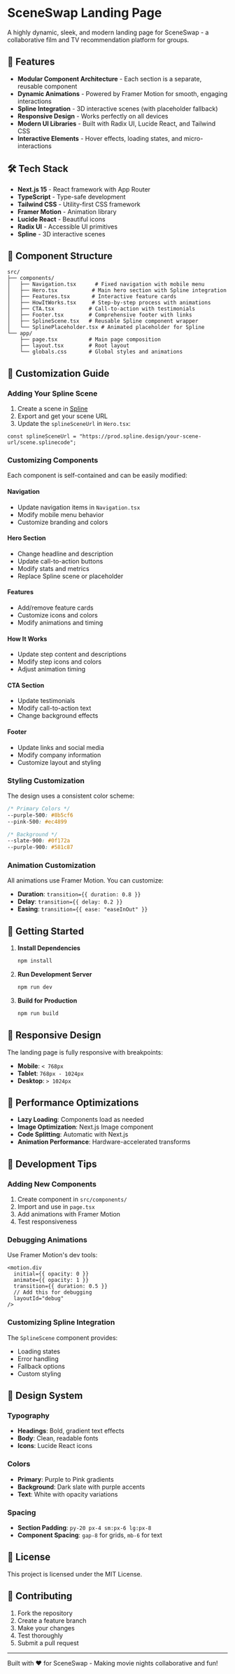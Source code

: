 # SceneSwap Landing Page

A highly dynamic, sleek, and modern landing page for SceneSwap - a collaborative film and TV recommendation platform for groups.

## 🚀 Features

- **Modular Component Architecture** - Each section is a separate, reusable component
- **Dynamic Animations** - Powered by Framer Motion for smooth, engaging interactions
- **Spline Integration** - 3D interactive scenes (with placeholder fallback)
- **Responsive Design** - Works perfectly on all devices
- **Modern UI Libraries** - Built with Radix UI, Lucide React, and Tailwind CSS
- **Interactive Elements** - Hover effects, loading states, and micro-interactions

## 🛠️ Tech Stack

- **Next.js 15** - React framework with App Router
- **TypeScript** - Type-safe development
- **Tailwind CSS** - Utility-first CSS framework
- **Framer Motion** - Animation library
- **Lucide React** - Beautiful icons
- **Radix UI** - Accessible UI primitives
- **Spline** - 3D interactive scenes

## 📁 Component Structure

```
src/
├── components/
│   ├── Navigation.tsx      # Fixed navigation with mobile menu
│   ├── Hero.tsx           # Main hero section with Spline integration
│   ├── Features.tsx       # Interactive feature cards
│   ├── HowItWorks.tsx     # Step-by-step process with animations
│   ├── CTA.tsx           # Call-to-action with testimonials
│   ├── Footer.tsx        # Comprehensive footer with links
│   ├── SplineScene.tsx   # Reusable Spline component wrapper
│   └── SplinePlaceholder.tsx # Animated placeholder for Spline
└── app/
    ├── page.tsx          # Main page composition
    ├── layout.tsx        # Root layout
    └── globals.css       # Global styles and animations
```

## 🎨 Customization Guide

### Adding Your Spline Scene

1. Create a scene in [Spline](https://spline.design/)
2. Export and get your scene URL
3. Update the `splineSceneUrl` in `Hero.tsx`:

```tsx
const splineSceneUrl = "https://prod.spline.design/your-scene-url/scene.splinecode";
```

### Customizing Components

Each component is self-contained and can be easily modified:

#### Navigation
- Update navigation items in `Navigation.tsx`
- Modify mobile menu behavior
- Customize branding and colors

#### Hero Section
- Change headline and description
- Update call-to-action buttons
- Modify stats and metrics
- Replace Spline scene or placeholder

#### Features
- Add/remove feature cards
- Customize icons and colors
- Modify animations and timing

#### How It Works
- Update step content and descriptions
- Modify step icons and colors
- Adjust animation timing

#### CTA Section
- Update testimonials
- Modify call-to-action text
- Change background effects

#### Footer
- Update links and social media
- Modify company information
- Customize layout and styling

### Styling Customization

The design uses a consistent color scheme:

```css
/* Primary Colors */
--purple-500: #8b5cf6
--pink-500: #ec4899

/* Background */
--slate-900: #0f172a
--purple-900: #581c87
```

### Animation Customization

All animations use Framer Motion. You can customize:

- **Duration**: `transition={{ duration: 0.8 }}`
- **Delay**: `transition={{ delay: 0.2 }}`
- **Easing**: `transition={{ ease: "easeInOut" }}`

## 🚀 Getting Started

1. **Install Dependencies**
   ```bash
   npm install
   ```

2. **Run Development Server**
   ```bash
   npm run dev
   ```

3. **Build for Production**
   ```bash
   npm run build
   ```

## 📱 Responsive Design

The landing page is fully responsive with breakpoints:

- **Mobile**: `< 768px`
- **Tablet**: `768px - 1024px`
- **Desktop**: `> 1024px`

## 🎯 Performance Optimizations

- **Lazy Loading**: Components load as needed
- **Image Optimization**: Next.js Image component
- **Code Splitting**: Automatic with Next.js
- **Animation Performance**: Hardware-accelerated transforms

## 🔧 Development Tips

### Adding New Components

1. Create component in `src/components/`
2. Import and use in `page.tsx`
3. Add animations with Framer Motion
4. Test responsiveness

### Debugging Animations

Use Framer Motion's dev tools:
```tsx
<motion.div
  initial={{ opacity: 0 }}
  animate={{ opacity: 1 }}
  transition={{ duration: 0.5 }}
  // Add this for debugging
  layoutId="debug"
/>
```

### Customizing Spline Integration

The `SplineScene` component provides:
- Loading states
- Error handling
- Fallback options
- Custom styling

## 🎨 Design System

### Typography
- **Headings**: Bold, gradient text effects
- **Body**: Clean, readable fonts
- **Icons**: Lucide React icons

### Colors
- **Primary**: Purple to Pink gradients
- **Background**: Dark slate with purple accents
- **Text**: White with opacity variations

### Spacing
- **Section Padding**: `py-20 px-4 sm:px-6 lg:px-8`
- **Component Spacing**: `gap-8` for grids, `mb-6` for text

## 📄 License

This project is licensed under the MIT License.

## 🤝 Contributing

1. Fork the repository
2. Create a feature branch
3. Make your changes
4. Test thoroughly
5. Submit a pull request

---

Built with ❤️ for SceneSwap - Making movie nights collaborative and fun!

